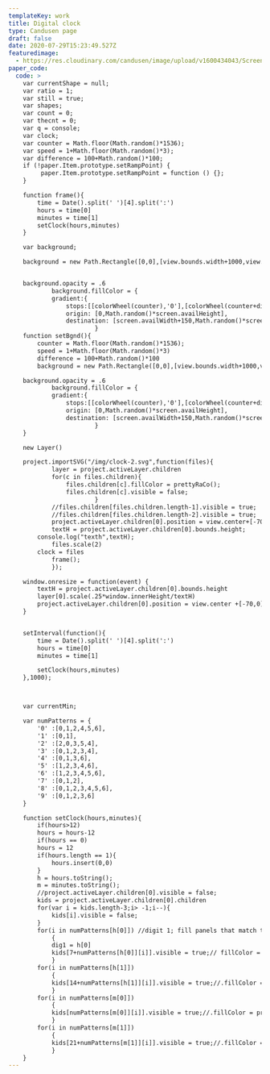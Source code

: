 ```yaml
---
templateKey: work
title: Digital clock
type: Candusen page
draft: false
date: 2020-07-29T15:23:49.527Z
featuredimage:
  - https://res.cloudinary.com/candusen/image/upload/v1600434043/Screen_Shot_2020-09-18_at_9.00.20_AM_rka7gc.png
paper_code:
  code: >
    var currentShape = null;
    var ratio = 1;
    var still = true;
    var shapes;
    var count = 0;
    var thecnt = 0;
    var q = console;
    var clock;
    var counter = Math.floor(Math.random()*1536);
    var speed = 1+Math.floor(Math.random()*3);
    var difference = 100+Math.random()*100;
    if (!paper.Item.prototype.setRampPoint) {
         paper.Item.prototype.setRampPoint = function () {};
    }

    function frame(){
    	time = Date().split(' ')[4].split(':')
    	hours = time[0]
    	minutes = time[1]
    	setClock(hours,minutes)
    }

    var background;

    background = new Path.Rectangle([0,0],[view.bounds.width+1000,view.bounds.height+1000]);


    background.opacity = .6
    		background.fillColor = {
    		gradient:{
    			stops:[[colorWheel(counter),'0'],[colorWheel(counter+difference),'.5'],[colorWheel(counter+difference),'1']]},
    			origin: [0,Math.random()*screen.availHeight],
    			destination: [screen.availWidth+150,Math.random()*screen.availHeight]
    					}
    function setBgnd(){
    	counter = Math.floor(Math.random()*1536);
    	speed = 1+Math.floor(Math.random()*3)
    	difference = 100+Math.random()*100
    	background = new Path.Rectangle([0,0],[view.bounds.width+1000,view.bounds.height+1000]);

    background.opacity = .6
    		background.fillColor = {
    		gradient:{
    			stops:[[colorWheel(counter),'0'],[colorWheel(counter+difference),'.5'],[colorWheel(counter+difference),'1']]},
    			origin: [0,Math.random()*screen.availHeight],
    			destination: [screen.availWidth+150,Math.random()*screen.availHeight]
    					}
    }

    new Layer()

    project.importSVG("/img/clock-2.svg",function(files){
    		layer = project.activeLayer.children
    		for(c in files.children){
    			files.children[c].fillColor = prettyRaCo();
    			files.children[c].visible = false;
    					}
    		//files.children[files.children.length-1].visible = true;
    		//files.children[files.children.length-2].visible = true;
    		project.activeLayer.children[0].position = view.center+[-70,0]
    		textH = project.activeLayer.children[0].bounds.height;
        console.log("texth",textH);
    		files.scale(2)
        clock = files
    		frame();
    		});

    window.onresize = function(event) {
    	textH = project.activeLayer.children[0].bounds.height
    	layer[0].scale(.25*window.innerHeight/textH)
    	project.activeLayer.children[0].position = view.center +[-70,0]
    }


    setInterval(function(){
    	time = Date().split(' ')[4].split(':')
    	hours = time[0]
    	minutes = time[1]

    	setClock(hours,minutes)
    },1000);



    var currentMin;

    var numPatterns = {
    	'0' :[0,1,2,4,5,6],
    	'1' :[0,1],
    	'2' :[2,0,3,5,4],
    	'3' :[0,1,2,3,4],
    	'4' :[0,1,3,6],
    	'5' :[1,2,3,4,6],
    	'6' :[1,2,3,4,5,6],
    	'7' :[0,1,2],
    	'8' :[0,1,2,3,4,5,6],
    	'9' :[0,1,2,3,6]
    }

    function setClock(hours,minutes){
    	if(hours>12)
    	hours = hours-12
    	if(hours == 0)
    	hours = 12
    	if(hours.length == 1){
    		hours.insert(0,0)
    	}
    	h = hours.toString();
    	m = minutes.toString();
    	//project.activeLayer.children[0].visible = false;
    	kids = project.activeLayer.children[0].children
    	for(var i = kids.length-3;i> -1;i--){
    		kids[i].visible = false;
    	}
    	for(i in numPatterns[h[0]]) //digit 1; fill panels that match time digit
    		{
    		dig1 = h[0]
    		kids[7+numPatterns[h[0]][i]].visible = true;// fillColor = prettyRaCo();
    		}
    	for(i in numPatterns[h[1]])
    		{
    		kids[14+numPatterns[h[1]][i]].visible = true;//.fillColor = prettyRaCo();
    		}
    	for(i in numPatterns[m[0]])
    		{
    		kids[numPatterns[m[0]][i]].visible = true;//.fillColor = prettyRaCo();
    		}
    	for(i in numPatterns[m[1]])
    		{
    		kids[21+numPatterns[m[1]][i]].visible = true;//.fillColor = prettyRaCo();
    		}
    }
---
```

